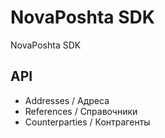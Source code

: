 # NovaPoshta SDK

NovaPoshta SDK

## API

  - Addresses / Адреса
  - References / Справочники
  - Counterparties / Контрагенты
